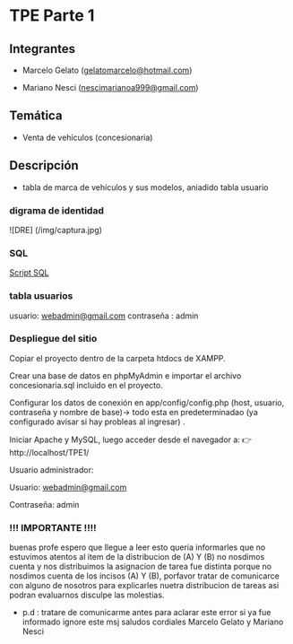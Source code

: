 # TPE Parte 1

## Integrantes

 * Marcelo Gelato (gelatomarcelo@hotmail.com)

 * Mariano Nesci (nescimarianoa999@gmail.com)

## Temática

 * Venta de vehículos (concesionaria)

## Descripción

 * tabla de marca de vehículos y sus modelos, aniadido tabla usuario

 ### digrama de identidad
![DRE] (/img/captura.jpg)


### SQL
[Script SQL](dataDB/concesionaria.sql)

### tabla usuarios
usuario: webadmin@gmail.com
contraseña : admin


### Despliegue del sitio

Copiar el proyecto dentro de la carpeta htdocs de XAMPP.

Crear una base de datos en phpMyAdmin e importar el archivo concesionaria.sql incluido en el proyecto.

Configurar los datos de conexión en app/config/config.php (host, usuario, contraseña y nombre de base)-> todo esta en predeterminadao (ya configurado avisar si hay probleas al ingresar) .

Iniciar Apache y MySQL, luego acceder desde el navegador a:
👉 http://localhost/TPE1/

Usuario administrador:

Usuario: webadmin@gmail.com

Contraseña: admin

### !!! IMPORTANTE !!!!
buenas profe espero que llegue a leer esto queria informarles que no estuvimos atentos al item de la distribucion de (A) Y (B) no nosdimos cuenta y nos distribuimos la asignacion de tarea fue distinta porque no nosdimos cuenta de los incisos (A) Y (B), porfavor tratar de comunicarce con alguno de nosotros para explicarles nuetra distribucion de tareas asi podran evaluarnos disculpe las molestias.
* p.d : tratare de comunicarme antes para aclarar este error si ya fue informado ignore este msj saludos cordiales  Marcelo Gelato y Mariano Nesci


